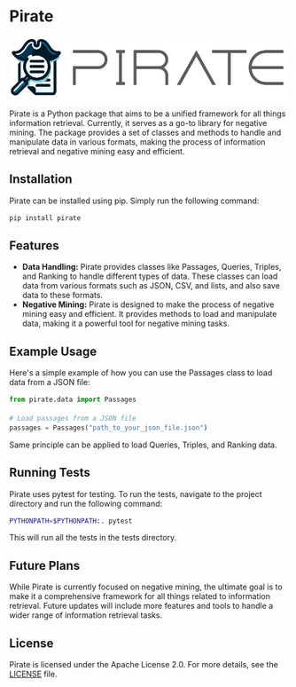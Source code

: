 # Pirate

![Pirate Logo](./imgs/logo.png)

Pirate is a Python package that aims to be a unified framework for all things information retrieval. Currently, it serves as a go-to library for negative mining. The package provides a set of classes and methods to handle and manipulate data in various formats, making the process of information retrieval and negative mining easy and efficient.

## Installation

Pirate can be installed using pip. Simply run the following command:

```sh
pip install pirate
```

## Features

* **Data Handling:** Pirate provides classes like Passages, Queries, Triples, and Ranking to handle different types of data. These classes can load data from various formats such as JSON, CSV, and lists, and also save data to these formats.
* **Negative Mining:** Pirate is designed to make the process of negative mining easy and efficient. It provides methods to load and manipulate data, making it a powerful tool for negative mining tasks.

## Example Usage

Here's a simple example of how you can use the Passages class to load data from a JSON file:

```py
from pirate.data import Passages

# Load passages from a JSON file
passages = Passages("path_to_your_json_file.json") 
```

Same principle can be applied to load Queries, Triples, and Ranking data.

## Running Tests

Pirate uses pytest for testing. To run the tests, navigate to the project directory and run the following command:

```sh
PYTHONPATH=$PYTHONPATH:. pytest
```

This will run all the tests in the tests directory.

## Future Plans

While Pirate is currently focused on negative mining, the ultimate goal is to make it a comprehensive framework for all things related to information retrieval. Future updates will include more features and tools to handle a wider range of information retrieval tasks.

## License

Pirate is licensed under the Apache License 2.0. For more details, see the [LICENSE](./LICENSE) file. 